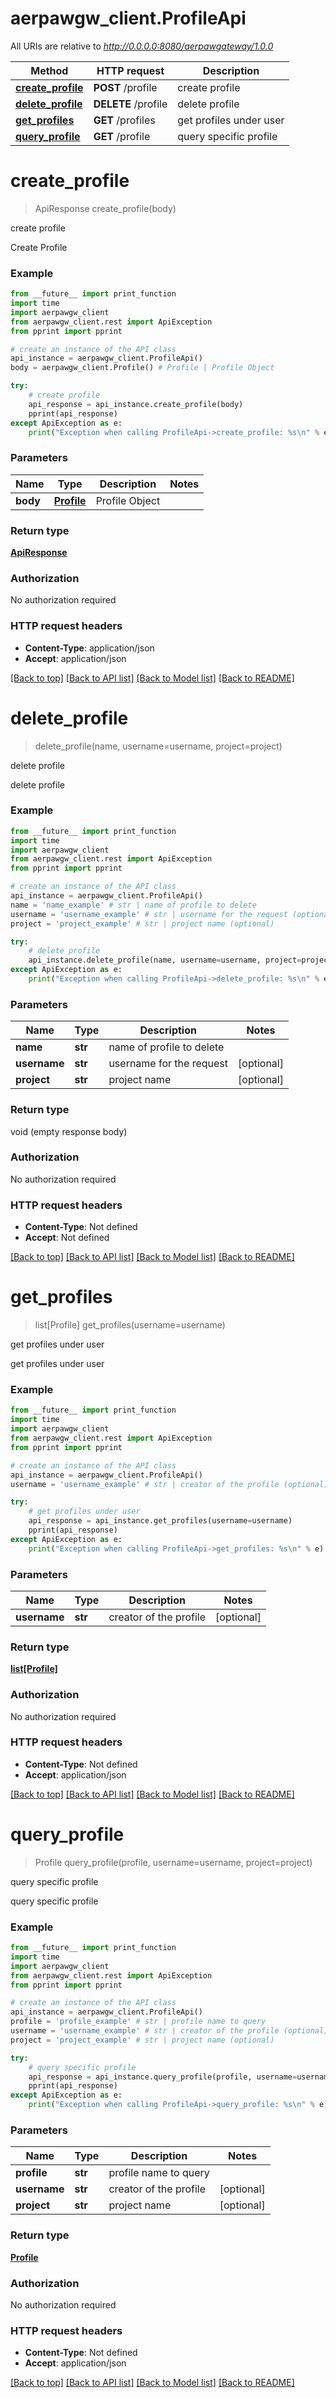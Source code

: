 # aerpawgw_client.ProfileApi

All URIs are relative to *http://0.0.0.0:8080/aerpawgateway/1.0.0*

Method | HTTP request | Description
------------- | ------------- | -------------
[**create_profile**](ProfileApi.md#create_profile) | **POST** /profile | create profile
[**delete_profile**](ProfileApi.md#delete_profile) | **DELETE** /profile | delete profile
[**get_profiles**](ProfileApi.md#get_profiles) | **GET** /profiles | get profiles under user
[**query_profile**](ProfileApi.md#query_profile) | **GET** /profile | query specific profile

# **create_profile**
> ApiResponse create_profile(body)

create profile

Create Profile

### Example
```python
from __future__ import print_function
import time
import aerpawgw_client
from aerpawgw_client.rest import ApiException
from pprint import pprint

# create an instance of the API class
api_instance = aerpawgw_client.ProfileApi()
body = aerpawgw_client.Profile() # Profile | Profile Object

try:
    # create profile
    api_response = api_instance.create_profile(body)
    pprint(api_response)
except ApiException as e:
    print("Exception when calling ProfileApi->create_profile: %s\n" % e)
```

### Parameters

Name | Type | Description  | Notes
------------- | ------------- | ------------- | -------------
 **body** | [**Profile**](Profile.md)| Profile Object | 

### Return type

[**ApiResponse**](ApiResponse.md)

### Authorization

No authorization required

### HTTP request headers

 - **Content-Type**: application/json
 - **Accept**: application/json

[[Back to top]](#) [[Back to API list]](../README.md#documentation-for-api-endpoints) [[Back to Model list]](../README.md#documentation-for-models) [[Back to README]](../README.md)

# **delete_profile**
> delete_profile(name, username=username, project=project)

delete profile

delete profile

### Example
```python
from __future__ import print_function
import time
import aerpawgw_client
from aerpawgw_client.rest import ApiException
from pprint import pprint

# create an instance of the API class
api_instance = aerpawgw_client.ProfileApi()
name = 'name_example' # str | name of profile to delete
username = 'username_example' # str | username for the request (optional)
project = 'project_example' # str | project name (optional)

try:
    # delete profile
    api_instance.delete_profile(name, username=username, project=project)
except ApiException as e:
    print("Exception when calling ProfileApi->delete_profile: %s\n" % e)
```

### Parameters

Name | Type | Description  | Notes
------------- | ------------- | ------------- | -------------
 **name** | **str**| name of profile to delete | 
 **username** | **str**| username for the request | [optional] 
 **project** | **str**| project name | [optional] 

### Return type

void (empty response body)

### Authorization

No authorization required

### HTTP request headers

 - **Content-Type**: Not defined
 - **Accept**: Not defined

[[Back to top]](#) [[Back to API list]](../README.md#documentation-for-api-endpoints) [[Back to Model list]](../README.md#documentation-for-models) [[Back to README]](../README.md)

# **get_profiles**
> list[Profile] get_profiles(username=username)

get profiles under user

get profiles under user

### Example
```python
from __future__ import print_function
import time
import aerpawgw_client
from aerpawgw_client.rest import ApiException
from pprint import pprint

# create an instance of the API class
api_instance = aerpawgw_client.ProfileApi()
username = 'username_example' # str | creator of the profile (optional)

try:
    # get profiles under user
    api_response = api_instance.get_profiles(username=username)
    pprint(api_response)
except ApiException as e:
    print("Exception when calling ProfileApi->get_profiles: %s\n" % e)
```

### Parameters

Name | Type | Description  | Notes
------------- | ------------- | ------------- | -------------
 **username** | **str**| creator of the profile | [optional] 

### Return type

[**list[Profile]**](Profile.md)

### Authorization

No authorization required

### HTTP request headers

 - **Content-Type**: Not defined
 - **Accept**: application/json

[[Back to top]](#) [[Back to API list]](../README.md#documentation-for-api-endpoints) [[Back to Model list]](../README.md#documentation-for-models) [[Back to README]](../README.md)

# **query_profile**
> Profile query_profile(profile, username=username, project=project)

query specific profile

query specific profile

### Example
```python
from __future__ import print_function
import time
import aerpawgw_client
from aerpawgw_client.rest import ApiException
from pprint import pprint

# create an instance of the API class
api_instance = aerpawgw_client.ProfileApi()
profile = 'profile_example' # str | profile name to query
username = 'username_example' # str | creator of the profile (optional)
project = 'project_example' # str | project name (optional)

try:
    # query specific profile
    api_response = api_instance.query_profile(profile, username=username, project=project)
    pprint(api_response)
except ApiException as e:
    print("Exception when calling ProfileApi->query_profile: %s\n" % e)
```

### Parameters

Name | Type | Description  | Notes
------------- | ------------- | ------------- | -------------
 **profile** | **str**| profile name to query | 
 **username** | **str**| creator of the profile | [optional] 
 **project** | **str**| project name | [optional] 

### Return type

[**Profile**](Profile.md)

### Authorization

No authorization required

### HTTP request headers

 - **Content-Type**: Not defined
 - **Accept**: application/json

[[Back to top]](#) [[Back to API list]](../README.md#documentation-for-api-endpoints) [[Back to Model list]](../README.md#documentation-for-models) [[Back to README]](../README.md)

